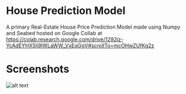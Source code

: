 # House Prediction Model
A primary Real-Estate House Price Prediction Model made using Numpy and Seabed hosted on Google Collab at https://colab.research.google.com/drive/1292iz-YcAdEYHX5lj9lWLaWW_VxEqGgV#scrollTo=mcOHwZUfKg2z
# Screenshots
 ![alt text](https://i.imgur.com/VWZIZTF.png)

